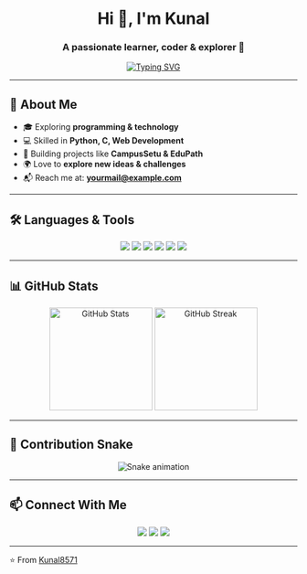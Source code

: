 <!-- Profile Header -->
<h1 align="center">Hi 👋, I'm Kunal</h1>
<h3 align="center">A passionate learner, coder & explorer 🚀</h3>

<!-- Typing SVG Animation -->
<p align="center">
  <a href="https://github.com/DenverCoder1/readme-typing-svg">
    <img src="https://readme-typing-svg.herokuapp.com?font=Fira+Code&weight=500&size=24&duration=2500&pause=1000&color=00F739&center=true&vCenter=true&width=500&lines=💻+Coding+Enthusiast;🌱+Exploring+Tech+World;🚀+Future+Full-Stack+Developer;📚+Always+Learning+New+Things" alt="Typing SVG" />
  </a>
</p>

---

## 🌟 About Me
- 🎓 Exploring **programming & technology**  
- 💻 Skilled in **Python, C, Web Development**  
- 🚀 Building projects like **CampusSetu & EduPath**  
- 🌍 Love to **explore new ideas & challenges**  
- 📬 Reach me at: **yourmail@example.com**  

---

## 🛠️ Languages & Tools
<p align="center">
  <img src="https://img.shields.io/badge/Python-3776AB?style=for-the-badge&logo=python&logoColor=white"/>
  <img src="https://img.shields.io/badge/C-00599C?style=for-the-badge&logo=c&logoColor=white"/>
  <img src="https://img.shields.io/badge/HTML5-E34F26?style=for-the-badge&logo=html5&logoColor=white"/>
  <img src="https://img.shields.io/badge/CSS3-1572B6?style=for-the-badge&logo=css3&logoColor=white"/>
  <img src="https://img.shields.io/badge/JavaScript-F7DF1E?style=for-the-badge&logo=javascript&logoColor=black"/>
  <img src="https://img.shields.io/badge/GitHub-181717?style=for-the-badge&logo=github&logoColor=white"/>
</p>

---

## 📊 GitHub Stats
<p align="center">
  <img src="https://github-readme-stats.vercel.app/api?username=Kunal8571&show_icons=true&theme=tokyonight" alt="GitHub Stats" height="180"/>
  <img src="https://github-readme-streak-stats.herokuapp.com/?user=Kunal8571&theme=tokyonight" alt="GitHub Streak" height="180"/>
</p>

---

## 🐍 Contribution Snake
<p align="center">
  <img src="https://github.com/Kunal8571/Kunal8571/blob/output/github-contribution-grid-snake.svg" alt="Snake animation"/>
</p>

---

## 📫 Connect With Me
<p align="center">
  <a href="https://github.com/Kunal8571"><img src="https://img.shields.io/badge/GitHub-100000?style=for-the-badge&logo=github&logoColor=white"/></a>
  <a href="https://www.linkedin.com/in/your-linkedin"><img src="https://img.shields.io/badge/LinkedIn-0077B5?style=for-the-badge&logo=linkedin&logoColor=white"/></a>
  <a href="mailto:yourmail@example.com"><img src="https://img.shields.io/badge/Email-D14836?style=for-the-badge&logo=gmail&logoColor=white"/></a>
</p>

---

⭐️ From [Kunal8571](https://github.com/Kunal8571)
